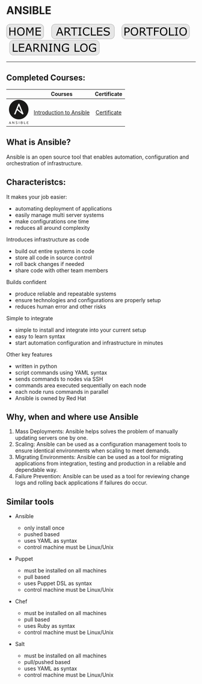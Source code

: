 # ANSIBLE

[![HOME](../../img/button_home.png)](https://github.com/mmmarceleza/My-Learning-Tracker#marcelos-learning-tracker) &nbsp; &nbsp; [![MY ARTICLES](../../img/button_article.png)](https://github.com/mmmarceleza/My-Learning-Tracker/blob/master/content/my-articles.md#my-articles) &nbsp; &nbsp; [![PORTFOLIO](../../img/button_portfolio.png)](https://github.com/mmmarceleza/My-Learning-Tracker/blob/master/content/portfolio.md#portfolio) &nbsp; &nbsp; [![LEARNING LOG](../../img/button_log.png)](https://github.com/mmmarceleza/My-Learning-Tracker/blob/master/content/learning-log.md#learning-log)

***

## Completed Courses:

|   | Courses | Certificate |
|:---:|:---:|:---:|
| ![Ansible](../../img/ansible.png) | [Introduction to Ansible](https://linuxacademy.com/cp/modules/view/id/717) | [Certificate](https://linuxacademy.com/profile/u/cert/id/407488) |

## What is Ansible?

Ansible is an open source tool that enables automation, configuration and orchestration of infrastructure.

## Characteristcs:

It makes your job easier:
- automating deployment of applications
- easily manage multi server systems
- make configurations one time
- reduces all around complexity
	
Introduces infrastructure as code
- build out entire systems in code
- store all code in source control
- roll back changes if needed
- share code with other team members
	
Builds confident
- produce reliable and repeatable systems
- ensure technologies and configurations are properly setup
- reduces human error and other risks
	
Simple to integrate
- simple to install and integrate into your current setup
- easy to learn syntax
- start automation configuration and infrastructure in minutes
	
Other key features
- written in python
- script commands using YAML syntax
- sends commands to nodes via SSH
- commands area executed sequentially on each node
- each node runs commands in parallel
- Ansible is owned by Red Hat
	
## Why, when and where use Ansible

1. Mass Deployments: Ansible helps solves the problem of manually updating servers one by one.
2. Scaling: Ansible can be used as a configuration management tools to ensure identical environments when scaling to meet demands.
3. Migrating Environments: Ansible can be used as a tool for migrating applications from integration, testing and production in a reliable and dependable way.
4. Failure Prevention: Ansible can be used as a tool for reviewing change logs and rolling back applications if failures do occur.

## Similar tools

- Ansible
    - only install once
    - pushed based
    - uses YAML as syntax
    - control machine must be Linux/Unix
- Puppet
    - must be installed on all machines
    - pull based
    - uses Puppet DSL as syntax
    - control machine must be Linux/Unix

- Chef
    - must be installed on all machines
    - pull based
    - uses Ruby as syntax
    - control machine must be Linux/Unix

- Salt
    - must be installed on all machines
    - pull/pushed based
    - uses YAML as syntax
    - control machine must be Linux/Unix